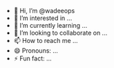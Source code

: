 - 👋 Hi, I’m @wadeeops
- 👀 I’m interested in ...
- 🌱 I’m currently learning ...
- 💞️ I’m looking to collaborate on ...
- 📫 How to reach me ...
- 😄 Pronouns: ...
- ⚡ Fun fact: ...

<!---
wadeeops/wadeeops is a ✨ special ✨ repository because its `README.md` (this file) appears on your GitHub profile.
You can click the Preview link to take a look at your changes.
--->
